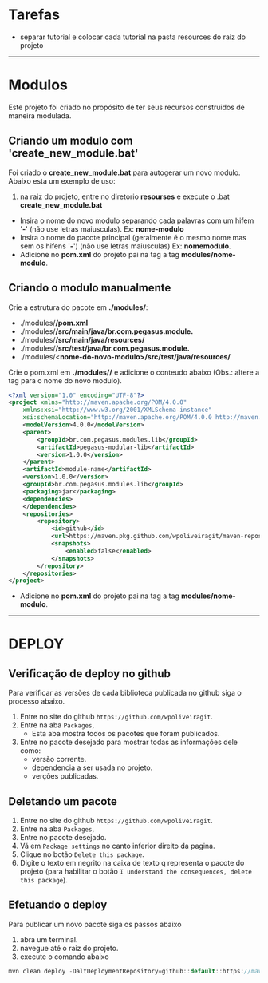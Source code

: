 # Tarefas
- separar tutorial e colocar cada tutorial na pasta resources do raiz do projeto

---
# Modulos
Este projeto foi criado no propósito de ter seus recursos construidos de maneira modulada.

## Criando um modulo com 'create_new_module.bat'
Foi criado o **create_new_module.bat** para autogerar um novo modulo. Abaixo esta um exemplo de uso:
1. na raiz do projeto, entre no diretorio **resourses** e execute o .bat **create_new_module.bat**
- Insira o nome do novo modulo separando cada palavras com um hifem '**-**' (não use letras maiusculas). Ex: **nome-modulo**
- Insira o nome do pacote principal (geralmente é o mesmo nome mas sem os hifens '**-**') (não use letras maiusculas) Ex: **nomemodulo**.
- Adicione no **pom.xml** do projeto pai na tag **<modules>** a tag **<module>modules/nome-modulo</module>**. 

## Criando o modulo manualmente

Crie a estrutura do pacote em **./modules/**:
- ./modules/**<nome-do-novo-modulo>/pom.xml**
- ./modules/**<nome-do-novo-modulo>/src/main/java/br.com.pegasus.module.<nome-do-modulo>**
- ./modules/**<nome-do-novo-modulo>/src/main/java/resources/**
- ./modules/**<nome-do-novo-modulo>/src/test/java/br.com.pegasus.module.<nome-do-modulo>**
- ./modules/<**nome-do-novo-modulo>/src/test/java/resources/**

Crie o pom.xml em **./modules/<nome-modulo>/** e adicione o conteudo abaixo (Obs.: altere a tag **<artifactId>** para o nome do novo modulo).

```xml
<?xml version="1.0" encoding="UTF-8"?>
<project xmlns="http://maven.apache.org/POM/4.0.0"
    xmlns:xsi="http://www.w3.org/2001/XMLSchema-instance"
    xsi:schemaLocation="http://maven.apache.org/POM/4.0.0 http://maven.apache.org/xsd/maven-4.0.0.xsd">
    <modelVersion>4.0.0</modelVersion>
    <parent>
        <groupId>br.com.pegasus.modules.lib</groupId>
        <artifactId>pegasus-modular-lib</artifactId>
        <version>1.0.0</version>
    </parent>
    <artifactId>module-name</artifactId>
    <version>1.0.0</version>
    <groupId>br.com.pegasus.modules.lib</groupId>
    <packaging>jar</packaging>
    <dependencies>
    </dependencies>
    <repositories>
        <repository>
            <id>github</id>
            <url>https://maven.pkg.github.com/wpoliveiragit/maven-repository</url>
            <snapshots>
                <enabled>false</enabled>
            </snapshots>
        </repository>
    </repositories>
</project>

```
- Adicione no **pom.xml** do projeto pai na tag **<modules>** a tag **<module>modules/nome-modulo</module>**. 

---
# DEPLOY

## Verificação de deploy no github
Para verificar as versões de cada biblioteca publicada no github siga o processo abaixo.

1. Entre no site do github `https://github.com/wpoliveiragit`.
1. Entre na aba `Packages`, 
	- Esta aba mostra todos os pacotes que foram publicados.
1. Entre no pacote desejado para mostrar todas as informações dele como:
	- versão corrente.
	- dependencia a ser usada no projeto.
	- verções publicadas.

## Deletando um pacote
1. Entre no site do github `https://github.com/wpoliveiragit`.
1. Entre na aba `Packages`, 
1. Entre no pacote desejado.
1. Vá em `Package settings` no canto inferior direito da pagina.
1. Clique no botão `Delete this package`.
1. Digite o texto em negrito na caixa de texto q representa o pacote do projeto (para habilitar o botão `I understand the consequences, delete this package`).

## Efetuando o deploy
Para publicar um novo pacote siga os passos abaixo
1. abra um terminal.
1. navegue até o raiz do projeto.
1. execute o comando abaixo

```java
mvn clean deploy -DaltDeploymentRepository=github::default::https://maven.pkg.github.com/wpoliveiragit/maven-repository
```
